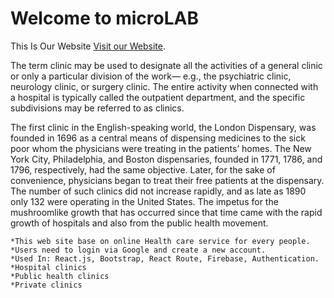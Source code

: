 # Welcome to microLAB

This Is Our Website [Visit our Website](https://microlab-a152a.web.app).


The term clinic may be used to designate all the activities of a general clinic or only a particular division of the work— e.g., the psychiatric clinic, neurology clinic, or surgery clinic. The entire activity when connected with a hospital is typically called the outpatient department, and the specific subdivisions may be referred to as clinics.

The first clinic in the English-speaking world, the London Dispensary, was founded in 1696 as a central means of dispensing medicines to the sick poor whom the physicians were treating in the patients’ homes. The New York City, Philadelphia, and Boston dispensaries, founded in 1771, 1786, and 1796, respectively, had the same objective. Later, for the sake of convenience, physicians began to treat their free patients at the dispensary. The number of such clinics did not increase rapidly, and as late as 1890 only 132 were operating in the United States. The impetus for the mushroomlike growth that has occurred since that time came with the rapid growth of hospitals and also from the public health movement.

    *This web site base on online Health care service for every people.
    *Users need to login via Google and create a new account.
    *Used In: React.js, Bootstrap, React Route, Firebase, Authentication.
    *Hospital clinics
    *Public health clinics
    *Private clinics

